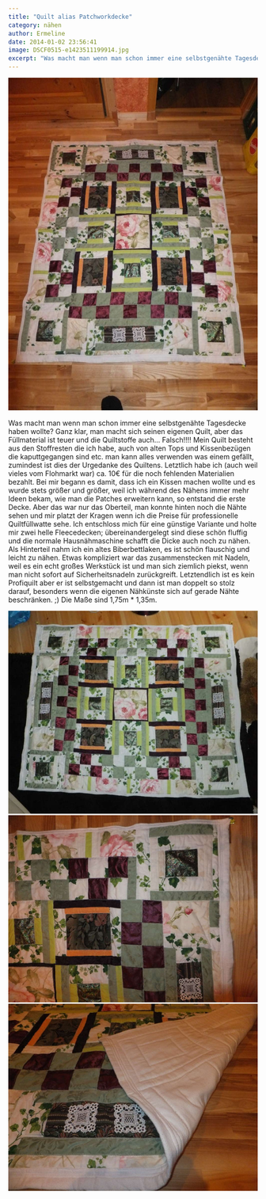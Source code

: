 ```yaml
---
title: "Quilt alias Patchworkdecke"
category: nähen
author: Ermeline
date: 2014-01-02 23:56:41
image: DSCF0515-e1423511199914.jpg
excerpt: "Was macht man wenn man schon immer eine selbstgenähte Tagesdecke haben wollte?"
---
```


![Quilt Portrait](DSCF0515-e1423511199914.jpg)

Was macht man wenn man schon immer eine selbstgenähte Tagesdecke haben wollte? Ganz klar, man macht sich seinen eigenen Quilt, aber das Füllmaterial ist teuer und die Quiltstoffe auch... Falsch!!!! Mein Quilt besteht aus den Stoffresten die ich habe, auch von alten Tops und Kissenbezügen die kaputtgegangen sind etc. man kann alles verwenden was einem gefällt, zumindest ist dies der Urgedanke des Quiltens. Letztlich habe ich (auch weil vieles vom Flohmarkt war) ca. 10€ für die noch fehlenden Materialien bezahlt. Bei mir begann es damit, dass ich ein Kissen machen wollte und es wurde stets größer und größer, weil ich während des Nähens immer mehr Ideen bekam, wie man die Patches erweitern kann, so entstand die erste Decke. Aber das war nur das Oberteil, man konnte hinten noch die Nähte sehen und mir platzt der Kragen wenn ich die Preise für professionelle Quiltfüllwatte sehe. Ich entschloss mich für eine günstige Variante und holte mir zwei helle Fleecedecken; übereinandergelegt sind diese schön fluffig und die normale Hausnähmaschine schafft die Dicke auch noch zu nähen. Als Hinterteil nahm ich ein altes Biberbettlaken, es ist schön flauschig und leicht zu nähen. Etwas kompliziert war das zusammenstecken mit Nadeln, weil es ein echt großes Werkstück ist und man sich ziemlich piekst, wenn man nicht sofort auf Sicherheitsnadeln zurückgreift. Letztendlich ist es kein Profiquilt aber er ist selbstgemacht und dann ist man doppelt so stolz darauf, besonders wenn die eigenen Nähkünste sich auf gerade Nähte beschränken. ;) Die Maße sind 1,75m \* 1,35m.

![Quilt Landscape](DSCF0610-e1423511262447.jpg)
![Quilt Ecke](DSCF0516.jpg)
![Quilt Rückseite](DSCF0517.jpg)
